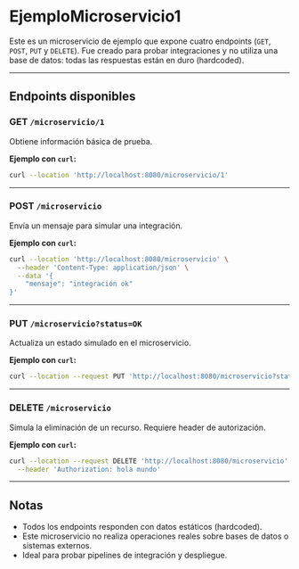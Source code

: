 # EjemploMicroservicio1

Este es un microservicio de ejemplo que expone cuatro endpoints (`GET`, `POST`, `PUT` y `DELETE`). Fue creado para probar integraciones y no utiliza una base de datos: todas las respuestas están en duro (hardcoded).

---

## Endpoints disponibles

### GET `/microservicio/1`

Obtiene información básica de prueba.

**Ejemplo con `curl`:**

```bash
curl --location 'http://localhost:8080/microservicio/1'
```

---

### POST `/microservicio`

Envía un mensaje para simular una integración.

**Ejemplo con `curl`:**

```bash
curl --location 'http://localhost:8080/microservicio' \
  --header 'Content-Type: application/json' \
  --data '{
    "mensaje": "integración ok"
}'
```

---

### PUT `/microservicio?status=OK`

Actualiza un estado simulado en el microservicio.

**Ejemplo con `curl`:**

```bash
curl --location --request PUT 'http://localhost:8080/microservicio?status=OK'
```

---

### DELETE `/microservicio`

Simula la eliminación de un recurso. Requiere header de autorización.

**Ejemplo con `curl`:**

```bash
curl --location --request DELETE 'http://localhost:8080/microservicio' \
  --header 'Authorization: hola mundo'
```

---

## Notas

- Todos los endpoints responden con datos estáticos (hardcoded).
- Este microservicio no realiza operaciones reales sobre bases de datos o sistemas externos.
- Ideal para probar pipelines de integración y despliegue.
